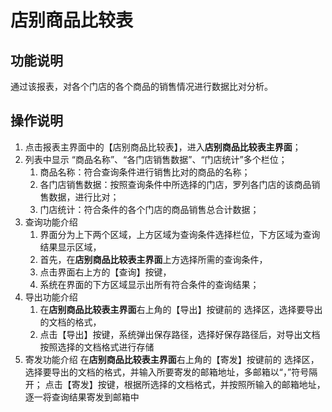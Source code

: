 # 店别商品比较表

## 功能说明

通过该报表，对各个门店的各个商品的销售情况进行数据比对分析。

## 操作说明

1.	点击报表主界面中的【店别商品比较表】，进入**店别商品比较表主界面**；
2.	列表中显示 “商品名称”、“各门店销售数据”、“门店统计”多个栏位；
 	1. 商品名称：符合查询条件进行销售比对的商品的名称；
 	2. 各门店销售数据：按照查询条件中所选择的门店，罗列各门店的该商品销售数据，进行比对；
 	3. 门店统计：符合条件的各个门店的商品销售总合计数据；
3.	查询功能介绍
	1. 界面分为上下两个区域，上方区域为查询条件选择栏位，下方区域为查询结果显示区域，
	2. 首先，在**店别商品比较表主界面**上方选择所需的查询条件，
	3. 点击界面右上方的【查询】按键，
	4. 系统在界面的下方区域显示出所有符合条件的查询结果；
4.	导出功能介绍
	1. 在**店别商品比较表主界面**右上角的【导出】按键前的 选择区，选择要导出的文档的格式，
	2. 点击【导出】按键，系统弹出保存路径，选择好保存路径后，对导出文档按照选择的文档格式进行存储
5.	寄发功能介绍
	在**店别商品比较表主界面**右上角的【寄发】按键前的 选择区，选择要导出的文档的格式，并输入所要寄发的邮箱地址，多邮箱以“，”符号隔开；
	点击【寄发】按键，根据所选择的文档格式，并按照所输入的邮箱地址，逐一将查询结果寄发到邮箱中
